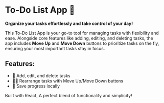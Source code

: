 # To-Do List App 📝  
**Organize your tasks effortlessly and take control of your day!**  

This To-Do List App is your go-to tool for managing tasks with flexibility and ease. Alongside core features like adding, editing, and deleting tasks, the app includes **Move Up** and **Move Down** buttons to prioritize tasks on the fly, ensuring your most important tasks stay in focus.  

## Features:  
- 🌟 Add, edit, and delete tasks   
- 🔼🔽 Rearrange tasks with Move Up/Move Down buttons  
- 🔄 Save progress locally  

Built with React, A perfect blend of functionality and simplicity!  
